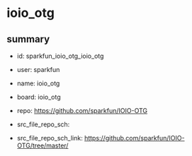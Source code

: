 # ioio_otg
 
## summary 
* id: sparkfun_ioio_otg_ioio_otg
* user: sparkfun
* name: ioio_otg
* board: ioio_otg
* repo: https://github.com/sparkfun/IOIO-OTG



* src_file_repo_sch: 
* src_file_repo_sch_link: https://github.com/sparkfun/IOIO-OTG/tree/master/




